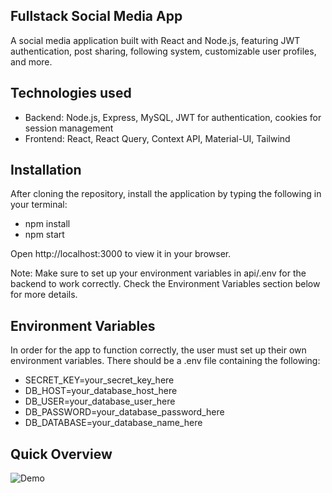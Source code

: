 ## Fullstack Social Media App

A social media application built with React and Node.js, featuring JWT authentication, post sharing, following system, customizable user profiles, and more.

## Technologies used

- Backend: Node.js, Express, MySQL, JWT for authentication, cookies for session management
- Frontend: React, React Query, Context API, Material-UI, Tailwind

## Installation

After cloning the repository, install the application by typing the following in your terminal:

- npm install
- npm start

Open http://localhost:3000 to view it in your browser.

Note: Make sure to set up your environment variables in api/.env for the backend to work correctly. Check the Environment Variables section below for more details.

## Environment Variables

In order for the app to function correctly, the user must set up their own environment variables. There should be a .env file containing the following:

- SECRET_KEY=your_secret_key_here
- DB_HOST=your_database_host_here
- DB_USER=your_database_user_here
- DB_PASSWORD=your_database_password_here
- DB_DATABASE=your_database_name_here

## Quick Overview

![Demo](./client/public/demo.gif)
